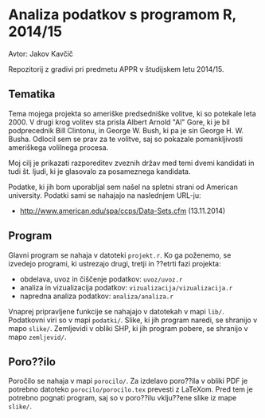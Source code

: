 # Analiza podatkov s programom R, 2014/15

Avtor: Jakov Kavčič

Repozitorij z gradivi pri predmetu APPR v študijskem letu 2014/15.

## Tematika

Tema mojega projekta so ameriške predsedniške volitve, ki so potekale leta 2000. V drugi krog volitev sta prisla Albert Arnold "Al" Gore, ki je bil podprecednik Bill Clintonu, in George W. Bush, ki pa je sin George H. W. Busha. Odlocil sem se prav za te volitve, saj so pokazale pomankljivosti ameriškega volilnega procesa. 

Moj cilj je prikazati razporeditev zveznih držav med temi dvemi kandidati in tudi št. ljudi, ki je glasovalo za posameznega kandidata. 

Podatke, ki jih bom uporabljal sem našel na spletni strani od American university. Podatki sami se nahajajo na naslednjem URL-ju:
- http://www.american.edu/spa/ccps/Data-Sets.cfm (13.11.2014)

## Program

Glavni program se nahaja v datoteki `projekt.r`. Ko ga poženemo, se izvedejo
programi, ki ustrezajo drugi, tretji in ??etrti fazi projekta:

* obdelava, uvoz in čiščenje podatkov: `uvoz/uvoz.r`
* analiza in vizualizacija podatkov: `vizualizacija/vizualizacija.r`
* napredna analiza podatkov: `analiza/analiza.r`

Vnaprej pripravljene funkcije se nahajajo v datotekah v mapi `lib/`. Podatkovni
viri so v mapi `podatki/`. Slike, ki jih program naredi, se shranijo v mapo
`slike/`. Zemljevidi v obliki SHP, ki jih program pobere, se shranijo v mapo
`zemljevid/`.

## Poro??ilo

Poročilo se nahaja v mapi `porocilo/`. Za izdelavo poro??ila v obliki PDF je
potrebno datoteko `porocilo/porocilo.tex` prevesti z LaTeXom. Pred tem je
potrebno pognati program, saj so v poro??ilu vklju??ene slike iz mape `slike/`.
